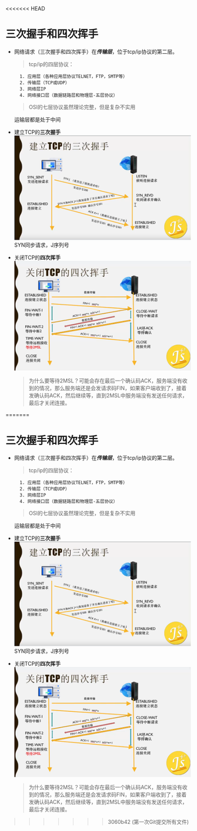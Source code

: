 <<<<<<< HEAD
# 三次握手和四次挥手

- 网络请求（三次握手和四次挥手）在***传输层***，位于tcp/ip协议的第二层。
    > tcp/ip的四层协议：
      
        1. 应用层（各种应用层协议TELNET，FTP，SMTP等）
        2. 传输层（TCP或UDP）
        3. 网络层IP
        4. 网络接口层（数据链路层和物理层-五层协议）
        
    > OSI的七层协议虽然理论完整，但是复杂不实用

    运输层都是处于中间


- 建立TCP的**三次握手**
    ![alt 图标](./3.png)
        SYN同步请求，J序列号

- 关闭TCP的**四次挥手**
    ![alt 图标](./4.png)
    > 为什么要等待2MSL？可能会存在最后一个确认码ACK，服务端没有收到的情况，那么服务端还是会发请求码FIN，如果客户端收到了，接着发确认码ACK，然后继续等，直到2MSL中服务端没有发送任何请求，最后才关闭连接。


=======
# 三次握手和四次挥手

- 网络请求（三次握手和四次挥手）在***传输层***，位于tcp/ip协议的第二层。
    > tcp/ip的四层协议：
      
        1. 应用层（各种应用层协议TELNET，FTP，SMTP等）
        2. 传输层（TCP或UDP）
        3. 网络层IP
        4. 网络接口层（数据链路层和物理层-五层协议）
        
    > OSI的七层协议虽然理论完整，但是复杂不实用

    运输层都是处于中间


- 建立TCP的**三次握手**
    ![alt 图标](./3.png)
        SYN同步请求，J序列号

- 关闭TCP的**四次挥手**
    ![alt 图标](./4.png)
    > 为什么要等待2MSL？可能会存在最后一个确认码ACK，服务端没有收到的情况，那么服务端还是会发请求码FIN，如果客户端收到了，接着发确认码ACK，然后继续等，直到2MSL中服务端没有发送任何请求，最后才关闭连接。


>>>>>>> 3060b42 (第一次Git提交所有文件)
